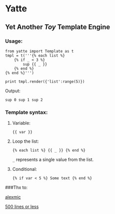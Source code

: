 # Yatte
## Yet Another *Toy* Template Engine

### Usage:
    from yatte import Template as t
    tmpl = t('''{% each list %}
        {% if _ < 3 %}
            sup {{ _ }}
        {% end %}
    {% end %}''')
    
    print tmpl.render({'list':range(5)})
    
 Output:
 
    sup 0 sup 1 sup 2

### Template syntax:

1. Variable:

    ```{{ var }}```
2. Loop the list:

    ```{% each list %} {{ _ }} {% end %}```
    
    ```_``` represents a single value from the list.

3. Conditional: 
    
    ```{% if var < 5 %} Some text {% end %}```

###Thx to:

 [alexmic](http://alexmic.net)

 [500 lines or less](http://aosabook.org/en/500L/)
